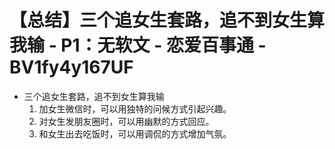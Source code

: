 # 【总结】三个追女生套路，追不到女生算我输 - P1：无软文 - 恋爱百事通 - BV1fy4y167UF

-   三个追女生套路，追不到女生算我输
    1.  加女生微信时，可以用独特的问候方式引起兴趣。
    2.  对女生发朋友圈时，可以用幽默的方式回应。
    3.  和女生出去吃饭时，可以用调侃的方式增加气氛。